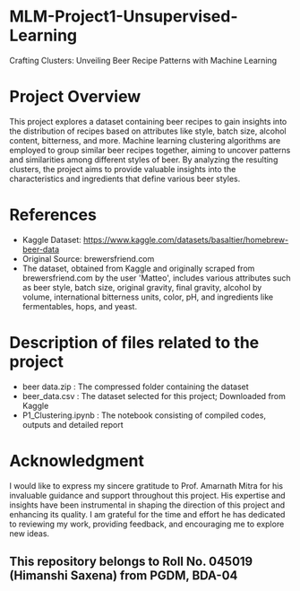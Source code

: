 # MLM-Project1-Unsupervised-Learning
Crafting Clusters: Unveiling Beer Recipe Patterns with Machine Learning

# Project Overview

This project explores a dataset containing beer recipes to gain insights into the distribution of recipes based on attributes like style, batch size, alcohol content, bitterness, and more. Machine learning clustering algorithms are employed to group similar beer recipes together, aiming to uncover patterns and similarities among different styles of beer. By analyzing the resulting clusters, the project aims to provide valuable insights into the characteristics and ingredients that define various beer styles.


# References
* Kaggle Dataset: https://www.kaggle.com/datasets/basaltier/homebrew-beer-data 
* Original Source: brewersfriend.com
* The dataset, obtained from Kaggle and originally scraped from brewersfriend.com by the user 'Matteo', includes various attributes such as beer style, batch size, original gravity, final gravity, alcohol by volume, international bitterness units, color, pH, and ingredients like fermentables, hops, and yeast.


# Description of files related to the project 

* beer data.zip : The compressed folder containing the dataset
* beer_data.csv : The dataset selected for this project; Downloaded from Kaggle
* P1_Clustering.ipynb : The notebook consisting of compiled codes, outputs and detailed report


# Acknowledgment

I would like to express my sincere gratitude to Prof. Amarnath Mitra for his invaluable guidance and support throughout this project. His expertise and insights have been instrumental in shaping the direction of this project and enhancing its quality. I am grateful for the time and effort he has dedicated to reviewing my work, providing feedback, and encouraging me to explore new ideas. 



## This repository belongs to Roll No. 045019 (Himanshi Saxena) from PGDM, BDA-04
